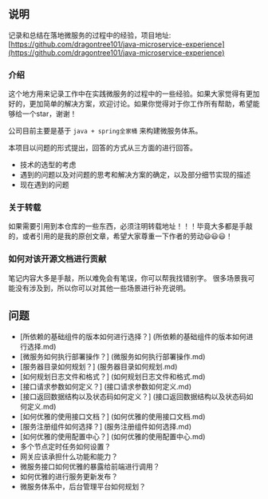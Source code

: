 ## 说明
记录和总结在落地微服务的过程中的经验，项目地址: [https://github.com/dragontree101/java-microservice-experience](https://github.com/dragontree101/java-microservice-experience)

### 介绍
这个地方用来记录工作中在实践微服务的过程中的一些经验。如果大家觉得有更加好的，更加简单的解决方案，欢迎讨论。如果你觉得对于你工作所有帮助，希望能够给一个star，谢谢！

公司目前主要是基于 `java + spring全家桶` 来构建微服务体系。

本项目以问题的形式提出，回答的方式从三方面的进行回答。

 - 技术的选型的考虑
 - 遇到的问题以及对问题的思考和解决方案的确定，以及部分细节实现的描述
 - 现在遇到的问题


### 关于转载
如果需要引用到本仓库的一些东西，必须注明转载地址！！！毕竟大多都是手敲的，或者引用的是我的原创文章，希望大家尊重一下作者的劳动😃😃😃！

### 如何对该开源文档进行贡献
笔记内容大多是手敲，所以难免会有笔误，你可以帮我找错别字。
很多场景我可能没有涉及到，所以你可以对其他一些场景进行补充说明。



## 问题
 - [所依赖的基础组件的版本如何进行选择？] (所依赖的基础组件的版本如何进行选择.md)
 - [微服务如何执行部署操作？] (微服务如何执行部署操作.md)
 - [服务器目录如何规划？] (服务器目录如何规划.md)
 - [如何规划日志文件和格式？] (如何规划日志文件和格式.md)
 - [接口请求参数如何定义？] (接口请求参数如何定义.md)
 - [接口返回数据结构以及状态码如何定义？] (接口返回数据结构以及状态码如何定义.md)
 - [如何优雅的使用接口文档？] (如何优雅的使用接口文档.md)
 - [服务注册组件如何选择？] (服务注册组件如何选择.md)
 - [如何优雅的使用配置中心？] (如何优雅的使用配置中心.md)
 - 多个节点定时任务如何设置？
 - 网关应该承担什么功能和能力？
 - 微服务接口如何优雅的暴露给前端进行调用？
 - 如何优雅的进行服务更新发布？
 - 微服务体系中，后台管理平台如何规划？


 